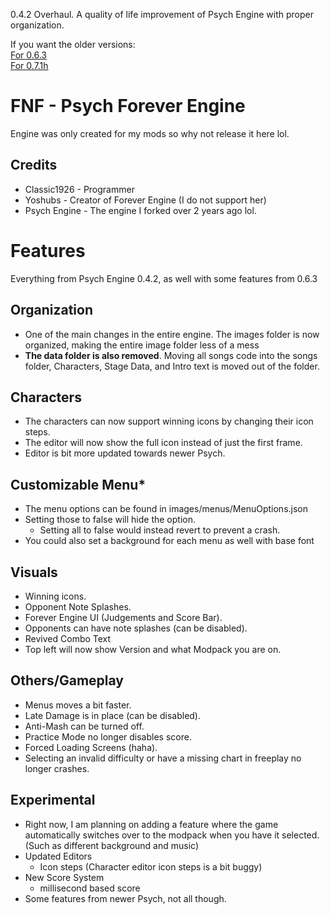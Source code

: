 0.4.2 Overhaul. A quality of life improvement of Psych Engine with proper organization.

If you want the older versions:<br>
[For 0.6.3](https://github.com/ClassicBoost/Psych-Forever/tree/0.6.3-Legacy)<br>
[For 0.7.1h](https://github.com/ClassicBoost/Psych-Forever/tree/0.7.1h-Legacy)<br>

# FNF - Psych Forever Engine
Engine was only created for my mods so why not release it here lol.

## Credits
* Classic1926 - Programmer
* Yoshubs - Creator of Forever Engine (I do not support her)
* Psych Engine - The engine I forked over 2 years ago lol.

# Features
Everything from Psych Engine 0.4.2, as well with some features from 0.6.3

## Organization
* One of the main changes in the entire engine. The images folder is now organized, making the entire image folder less of a mess
* **The data folder is also removed**. Moving all songs code into the songs folder, Characters, Stage Data, and Intro text is moved out of the folder.
## Characters
* The characters can now support winning icons by changing their icon steps.
* The editor will now show the full icon instead of just the first frame.
* Editor is bit more updated towards newer Psych.
## Customizable Menu*
* The menu options can be found in images/menus/MenuOptions.json
* Setting those to false will hide the option.
  * Setting all to false would instead revert to prevent a crash.
* You could also set a background for each menu as well with base font
## Visuals
* Winning icons.
* Opponent Note Splashes.
* Forever Engine UI (Judgements and Score Bar).
* Opponents can have note splashes (can be disabled).
* Revived Combo Text
* Top left will now show Version and what Modpack you are on.
## Others/Gameplay
* Menus moves a bit faster.
* Late Damage is in place (can be disabled).
* Anti-Mash can be turned off.
* Practice Mode no longer disables score.
* Forced Loading Screens (haha).
* Selecting an invalid difficulty or have a missing chart in freeplay no longer crashes.
## Experimental
* Right now, I am planning on adding a feature where the game automatically switches over to the modpack when you have it selected. (Such as different background and music)
* Updated Editors
  * Icon steps (Character editor icon steps is a bit buggy)
* New Score System
  * millisecond based score
* Some features from newer Psych, not all though.
